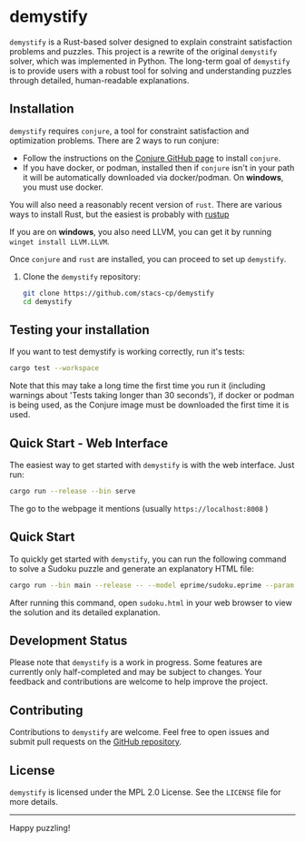 # demystify

`demystify` is a Rust-based solver designed to explain constraint satisfaction problems and puzzles. This project is a rewrite of the original `demystify` solver, which was implemented in Python. The long-term goal of `demystify` is to provide users with a robust tool for solving and understanding puzzles through detailed, human-readable explanations.

## Installation


`demystify` requires `conjure`, a tool for constraint satisfaction and optimization problems. There are 2 ways to run conjure:

* Follow the instructions on the [Conjure GitHub page](https://www.github.com/conjure-cp/conjure) to install `conjure`.
* If you have docker, or podman, installed then if `conjure` isn't in your path it will be automatically downloaded via docker/podman. On **windows**, you must use docker.

You will also need a reasonably recent version of `rust`. There are various ways to install Rust, but the easiest is probably with [rustup](https://rustup.rs/)

If you are on **windows**, you also need LLVM, you can get it by running `winget install LLVM.LLVM`.

Once `conjure` and `rust` are installed, you can proceed to set up `demystify`.

1. Clone the `demystify` repository:
   ```sh
   git clone https://github.com/stacs-cp/demystify
   cd demystify
   ```


## Testing your installation

If you want to test demystify is working correctly, run it's tests:

```sh
cargo test --workspace
```

Note that this may take a long time the first time you run it (including warnings about 'Tests taking longer than 30 seconds'), if docker or podman is being used, as the Conjure image must be downloaded the first time it is used.

## Quick Start - Web Interface

The easiest way to get started with `demystify` is with the web interface. Just run:

```sh
cargo run --release --bin serve
```

The go to the webpage it mentions (usually `https://localhost:8008` )

## Quick Start

To quickly get started with `demystify`, you can run the following command to solve a Sudoku puzzle and generate an explanatory HTML file:

```sh
cargo run --bin main --release -- --model eprime/sudoku.eprime --param eprime/sudoku/redditexample.param --html --quick --trace > sudoku.html
```

After running this command, open `sudoku.html` in your web browser to view the solution and its detailed explanation.

## Development Status

Please note that `demystify` is a work in progress. Some features are currently only half-completed and may be subject to changes. Your feedback and contributions are welcome to help improve the project.

## Contributing

Contributions to `demystify` are welcome. Feel free to open issues and submit pull requests on the [GitHub repository](https://github.com/stacs-cp/demystify).

## License

`demystify` is licensed under the MPL 2.0 License. See the `LICENSE` file for more details.

---

Happy puzzling!

